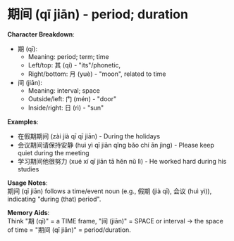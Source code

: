 # **期间 (qī jiān) - period; duration**

**Character Breakdown**:  
- 期 (qī):
  - Meaning: period; term; time
  - Left/top: 其 (qí) - "its"/phonetic,
  - Right/bottom: 月 (yuè) - "moon", related to time  
- 间 (jiān):
  - Meaning: interval; space
  - Outside/left: 门 (mén) - "door"
  - Inside/right: 日 (rì) - "sun"

**Examples**:  
- 在假期期间 (zài jià qī qī jiān) - During the holidays  
- 会议期间请保持安静 (huì yì qī jiān qǐng bǎo chí ān jìng) - Please keep quiet during the meeting  
- 学习期间他很努力 (xué xí qī jiān tā hěn nǔ lì) - He worked hard during his studies

**Usage Notes**:  
期间 (qī jiān) follows a time/event noun (e.g., 假期 (jià qī), 会议 (huì yì)), indicating "during (that) period".

**Memory Aids**:  
Think "期 (qī)" = a TIME frame, "间 (jiān)" = SPACE or interval → the space of time = "期间 (qī jiān)" = period/duration.